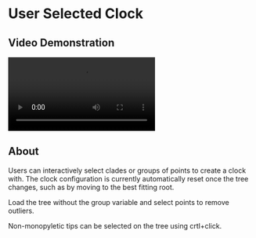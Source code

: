 # User Selected Clock

## Video Demonstration
![type:video](../videos/userClock.mov)

## About
Users can interactively select clades or groups of points to create a clock with. The clock configuration is currently automatically reset once the tree changes, such as by moving to the best fitting root.

Load the tree without the group variable and select points to remove outliers. 

Non-monopyletic tips can be selected on the tree using crtl+click.